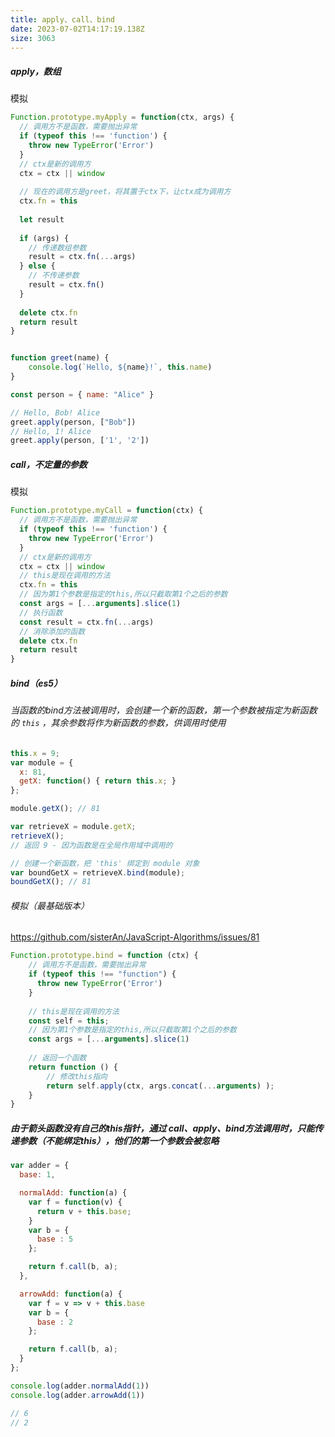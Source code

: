 ```yaml
---
title: apply、call、bind
date: 2023-07-02T14:17:19.138Z
size: 3063
---
```

##### apply，数组

模拟

```javascript
Function.prototype.myApply = function(ctx, args) {
  // 调用方不是函数，需要抛出异常
  if (typeof this !== 'function') {
    throw new TypeError('Error')
  }
  // ctx是新的调用方
  ctx = ctx || window
  
  // 现在的调用方是greet，将其置于ctx下，让ctx成为调用方
  ctx.fn = this
  
  let result
 
  if (args) {
    // 传递数组参数
    result = ctx.fn(...args)
  } else {
    // 不传递参数
    result = ctx.fn()
  }
  
  delete ctx.fn
  return result
}


function greet(name) {
	console.log(`Hello, ${name}!`, this.name)
}

const person = { name: "Alice" }

// Hello, Bob! Alice
greet.apply(person, ["Bob"]) 
// Hello, 1! Alice
greet.apply(person, ['1', '2']) 
```

##### call，不定量的参数

模拟

```javascript
Function.prototype.myCall = function(ctx) {
  // 调用方不是函数，需要抛出异常
  if (typeof this !== 'function') {
    throw new TypeError('Error')
  }
  // ctx是新的调用方
  ctx = ctx || window
  // this是现在调用的方法
  ctx.fn = this
  // 因为第1个参数是指定的this,所以只截取第1个之后的参数
  const args = [...arguments].slice(1)
  // 执行函数
  const result = ctx.fn(...args)
  // 消除添加的函数
  delete ctx.fn
  return result
}
```

##### bind（es5）

###### 当函数的bind方法被调用时，会创建一个新的函数，第一个参数被指定为新函数的 `this` ，其余参数将作为新函数的参数，供调用时使用

```javascript
this.x = 9;    
var module = {
  x: 81,
  getX: function() { return this.x; }
};

module.getX(); // 81

var retrieveX = module.getX;
retrieveX();
// 返回 9 - 因为函数是在全局作用域中调用的

// 创建一个新函数，把 'this' 绑定到 module 对象
var boundGetX = retrieveX.bind(module);
boundGetX(); // 81
```

###### 模拟（最基础版本）

https://github.com/sisterAn/JavaScript-Algorithms/issues/81

```javascript
Function.prototype.bind = function (ctx) {
    // 调用方不是函数，需要抛出异常
    if (typeof this !== "function") {
      throw new TypeError('Error')
    }
    
    // this是现在调用的方法
    const self = this;
    // 因为第1个参数是指定的this,所以只截取第1个之后的参数
    const args = [...arguments].slice(1)
    
    // 返回一个函数
    return function () {
        // 修改this指向
        return self.apply(ctx, args.concat(...arguments) );
    }
}
```

##### 由于箭头函数没有自己的this指针，通过 call、apply、bind方法调用时，只能传递参数（不能绑定this），他们的第一个参数会被忽略

```js
var adder = {
  base: 1,

  normalAdd: function(a) {
    var f = function(v) {
      return v + this.base;
    }
    var b = {
      base : 5
    };

    return f.call(b, a);
  },

  arrowAdd: function(a) {
    var f = v => v + this.base
    var b = {
      base : 2
    };

    return f.call(b, a);
  }
};

console.log(adder.normalAdd(1))
console.log(adder.arrowAdd(1)) 

// 6
// 2
```

